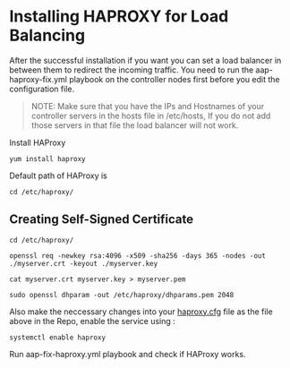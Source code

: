 # Installing HAPROXY for Load Balancing

After the successful installation if you want you can set a load balancer in between them to redirect the incoming traffic.
You need to run the aap-haproxy-fix.yml playbook on the controller nodes first before you edit the configuration file.

> NOTE: Make sure that you have the IPs and Hostnames of your controller servers in the hosts file in /etc/hosts, If you do not add those servers in that file the load balancer will not work.

Install HAProxy
```
yum install haproxy
```

Default path of HAProxy is
```
cd /etc/haproxy/
```

## Creating Self-Signed Certificate
```
cd /etc/haproxy/
```
```
openssl req -newkey rsa:4096 -x509 -sha256 -days 365 -nodes -out ./myserver.crt -keyout ./myserver.key
```
```
cat myserver.crt myserver.key > myserver.pem
```
```
sudo openssl dhparam -out /etc/haproxy/dhparams.pem 2048
```

Also make the neccessary changes into your [haproxy.cfg](https://github.com/methos28/AAP-Cluster/blob/main/haproxy.cfg) file as the file above in the Repo, enable the service using :
```
systemctl enable haproxy
```

Run aap-fix-haproxy.yml playbook and check if HAProxy works.
